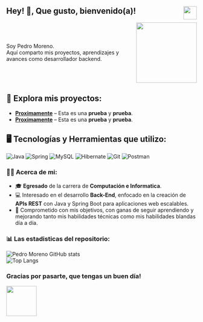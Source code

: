 ## Hey! 👋, Que gusto, bienvenido(a)! <img src="https://media.giphy.com/media/caVnF2ITqI4fRBmg2C/giphy.gif?cid=790b7611bw62wpju07aqumjs0lpvr3dwkxf4mq3uo2m7obkk&ep=v1_stickers_search&rid=giphy.gif&ct=s" width="35" style="float:right;"/>

<div style="display: flex; align-items: center;">
  <p style="flex: 1; margin-right: 20px;">
    Soy Pedro Moreno.</br> Aquí comparto mis proyectos, aprendizajes y avances como desarrollador backend.
  </p>
  <img src="https://media0.giphy.com/media/v1.Y2lkPTc5MGI3NjExOTU4ZXphdmZvOTA2cXg4cnpnMTczb3AyYTN3NGF4ZnhmdGZwaWJsbCZlcD12MV9pbnRlcm5hbF9naWZfYnlfaWQmY3Q9Zw/78XCFBGOlS6keY1Bil/giphy.webp" width="160" />
</div>


## 🚀 Explora mis proyectos:
- [**Proximamente**](#) – Esta es una **prueba** y **prueba**.
- [**Proximamente**](#) – Esta es una **prueba** y **prueba**.


##  🖥️ Tecnologías y Herramientas que utilizo:
![Java](https://img.shields.io/badge/Java-red?style=for-the-badge&logo=openjdk&logoColor=white)
![Spring](https://img.shields.io/badge/spring_boot-%236DB33F.svg?style=for-the-badge&logo=springboot&logoColor=white)
![MySQL](https://img.shields.io/badge/mysql-blue.svg?style=for-the-badge&logo=mysql&logoColor=white)
![Hibernate](https://img.shields.io/badge/Hibernate-59666C?style=for-the-badge&logo=Hibernate&logoColor=white)
![Git](https://img.shields.io/badge/git-%23F05033.svg?style=for-the-badge&logo=git&logoColor=white)
![Postman](https://img.shields.io/badge/Postman-orange?style=for-the-badge&logo=postman&logoColor=white)

### 🤵🏽 Acerca de mi:
- 🎓 **Egresado** de la carrera de **Computación e Informatica**.
- 💻 Interesado en el desarrollo **Back-End**, enfocado en la creación de **APIs REST** con Java y Spring Boot para aplicaciones web escalables.
- 🚀 Comprometido con mis objetivos, con ganas de seguir aprendiendo y mejorando tanto mis habilidades técnicas como mis habilidades blandas día a día.

### 📊 Las estadisticas del repositorio:
![Pedro Moreno GitHub stats](https://github-readme-stats.vercel.app/api?username=pedromoreno1&show_icons=true&theme=midnight-purple&rank_icon=github)  
![Top Langs](https://github-readme-stats.vercel.app/api/top-langs/?username=pedromoreno1&layout=compact&theme=dark)


### Gracias por pasarte, que tengas un buen día!
<img src="https://media.tenor.com/3IDmM3lSjSAAAAAi/r74n-r74moji.gif" width="80"/>


<!--
**PedroMoreno1/PedroMoreno1** is a ✨ _special_ ✨ repository because its `README.md` (this file) appears on your GitHub profile.

Here are some ideas to get you started:

- 🔭 I’m currently working on ...
- 🌱 I’m currently learning ...
- 👯 I’m looking to collaborate on ...
- 🤔 I’m looking for help with ...
- 💬 Ask me about ...
- 📫 How to reach me: ...
- 😄 Pronouns: ...
- ⚡ Fun fact: ...
-->
